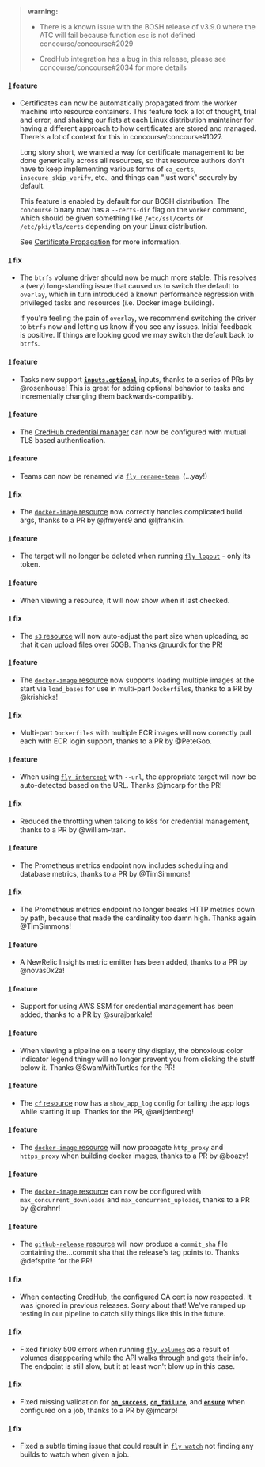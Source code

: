 > **warning:** 
> 
> * There is a known issue with the BOSH release of v3.9.0 where the ATC will fail because function `esc` is not defined concourse/concourse#2029
>   
>   
> 
> * CredHub integration has a bug in this release, please see concourse/concourse#2034 for more details
>   
>   
> 
> 
#### <sub><sup><a name="v390-note-1" href="#v390-note-1">:link:</a></sup></sub> feature

* Certificates can now be automatically propagated from the worker machine into resource containers. This feature took a lot of thought[,](https://i.imgur.com/T6peIq6.png) trial and error, and shaking our fists at each Linux distribution maintainer for having a different approach to how certificates are stored and managed. There's a lot of context for this in concourse/concourse#1027.
  
  Long story short, we wanted a way for certificate management to be done generically across all resources, so that resource authors don't have to keep implementing various forms of `ca_certs`, `insecure_skip_verify`, etc., and things can "just work" securely by default.
  
  This feature is enabled by default for our BOSH distribution. The `concourse` binary now has a `--certs-dir` flag on the `worker` command, which should be given something like `/etc/ssl/certs` or `/etc/pki/tls/certs` depending on your Linux distribution.
  
  See [Certificate Propagation](https://concourse-ci.org/implementing-resource-types.html#resource-certs) for more information.
  
  
#### <sub><sup><a name="v390-note-2" href="#v390-note-2">:link:</a></sup></sub> fix

* The `btrfs` volume driver should now be much more stable. This resolves a (very) long-standing issue that caused us to switch the default to `overlay`, which in turn introduced a known performance regression with privileged tasks and resources (i.e. Docker image building).
  
  If you're feeling the pain of `overlay`, we recommend switching the driver to `btrfs` now and letting us know if you see any issues. Initial feedback is positive. If things are looking good we may switch the default back to `btrfs`.
  
  
#### <sub><sup><a name="v390-note-3" href="#v390-note-3">:link:</a></sup></sub> feature

* Tasks now support [**`inputs.optional`**](https://concourse-ci.org/tasks.html#input-optional) inputs, thanks to a series of PRs by @rosenhouse! This is great for adding optional behavior to tasks and incrementally changing them backwards-compatibly.
  
  
#### <sub><sup><a name="v390-note-4" href="#v390-note-4">:link:</a></sup></sub> feature

* The [CredHub credential manager](https://concourse-ci.org/credhub-credential-manager.html) can now be configured with mutual TLS based authentication.
  
  
#### <sub><sup><a name="v390-note-5" href="#v390-note-5">:link:</a></sup></sub> feature

* Teams can now be renamed via [`fly rename-team`](https://concourse-ci.org/managing-teams.html#fly-rename-team). (...yay!)
  
  
#### <sub><sup><a name="v390-note-6" href="#v390-note-6">:link:</a></sup></sub> fix

* The [`docker-image` resource](https://github.com/concourse/docker-image-resource) now correctly handles complicated build args, thanks to a PR by @jfmyers9 and @ljfranklin.
  
  
#### <sub><sup><a name="v390-note-7" href="#v390-note-7">:link:</a></sup></sub> feature

* The target will no longer be deleted when running [`fly logout`](https://concourse-ci.org/fly.html#fly-logout) - only its token.
  
  
#### <sub><sup><a name="v390-note-8" href="#v390-note-8">:link:</a></sup></sub> feature

* When viewing a resource, it will now show when it last checked.
  
  
#### <sub><sup><a name="v390-note-9" href="#v390-note-9">:link:</a></sup></sub> fix

* The [`s3` resource](https://github.com/concourse/s3-resource) will now auto-adjust the part size when uploading, so that it can upload files over 50GB. Thanks @ruurdk for the PR!
  
  
#### <sub><sup><a name="v390-note-10" href="#v390-note-10">:link:</a></sup></sub> feature

* The [`docker-image` resource](https://github.com/concourse/docker-image-resource) now supports loading multiple images at the start via `load_bases` for use in multi-part `Dockerfile`s, thanks to a PR by @krishicks!
  
  
#### <sub><sup><a name="v390-note-11" href="#v390-note-11">:link:</a></sup></sub> fix

* Multi-part `Dockerfile`s with multiple ECR images will now correctly pull each with ECR login support, thanks to a PR by @PeteGoo.
  
  
#### <sub><sup><a name="v390-note-12" href="#v390-note-12">:link:</a></sup></sub> feature

* When using [`fly intercept`](https://concourse-ci.org/builds.html#fly-intercept) with `--url`, the appropriate target will now be auto-detected based on the URL. Thanks @jmcarp for the PR!
  
  
#### <sub><sup><a name="v390-note-13" href="#v390-note-13">:link:</a></sup></sub> fix

* Reduced the throttling when talking to k8s for credential management, thanks to a PR by @william-tran.
  
  
#### <sub><sup><a name="v390-note-14" href="#v390-note-14">:link:</a></sup></sub> feature

* The Prometheus metrics endpoint now includes scheduling and database metrics, thanks to a PR by @TimSimmons!
  
  
#### <sub><sup><a name="v390-note-15" href="#v390-note-15">:link:</a></sup></sub> fix

* The Prometheus metrics endpoint no longer breaks HTTP metrics down by path, because that made the cardinality too damn high. Thanks again @TimSimmons!
  
  
#### <sub><sup><a name="v390-note-16" href="#v390-note-16">:link:</a></sup></sub> feature

* A NewRelic Insights metric emitter has been added, thanks to a PR by @novas0x2a!
  
  
#### <sub><sup><a name="v390-note-17" href="#v390-note-17">:link:</a></sup></sub> feature

* Support for using AWS SSM for credential management has been added, thanks to a PR by @surajbarkale!
  
  
#### <sub><sup><a name="v390-note-18" href="#v390-note-18">:link:</a></sup></sub> feature

* When viewing a pipeline on a teeny tiny display, the obnoxious color indicator legend thingy will no longer prevent you from clicking the stuff below it. Thanks @SwamWithTurtles for the PR!
  
  
#### <sub><sup><a name="v390-note-19" href="#v390-note-19">:link:</a></sup></sub> feature

* The [`cf` resource](https://github.com/concourse/cf-resource) now has a `show_app_log` config for tailing the app logs while starting it up. Thanks for the PR, @aeijdenberg!
  
  
#### <sub><sup><a name="v390-note-20" href="#v390-note-20">:link:</a></sup></sub> feature

* The [`docker-image` resource](https://github.com/concourse/docker-image-resource) will now propagate `http_proxy` and `https_proxy` when building docker images, thanks to a PR by @boazy!
  
  
#### <sub><sup><a name="v390-note-21" href="#v390-note-21">:link:</a></sup></sub> feature

* The [`docker-image` resource](https://github.com/concourse/docker-image-resource) can now be configured with `max_concurrent_downloads` and `max_concurrent_uploads`, thanks to a PR by @drahnr!
  
  
#### <sub><sup><a name="v390-note-22" href="#v390-note-22">:link:</a></sup></sub> feature

* The [`github-release` resource](https://github.com/concourse/github-release-resource) will now produce a `commit_sha` file containing the...commit sha that the release's tag points to. Thanks @defsprite for the PR!
  
  
#### <sub><sup><a name="v390-note-23" href="#v390-note-23">:link:</a></sup></sub> fix

* When contacting CredHub, the configured CA cert is now respected. It was ignored in previous releases. Sorry about that! We've ramped up testing in our pipeline to catch silly things like this in the future.
  
  
#### <sub><sup><a name="v390-note-24" href="#v390-note-24">:link:</a></sup></sub> fix

* Fixed finicky 500 errors when running [`fly volumes`](https://concourse-ci.org/administration.html#fly-volumes) as a result of volumes disappearing while the API walks through and gets their info. The endpoint is still slow, but it at least won't blow up in this case.
  
  
#### <sub><sup><a name="v390-note-25" href="#v390-note-25">:link:</a></sup></sub> fix

* Fixed missing validation for [**`on_success`**](https://concourse-ci.org/jobs.html#job-on-success), [**`on_failure`**](https://concourse-ci.org/jobs.html#job-on-failure), and [**`ensure`**](https://concourse-ci.org/jobs.html#job-ensure) when configured on a job, thanks to a PR by @jmcarp!
  
  
#### <sub><sup><a name="v390-note-26" href="#v390-note-26">:link:</a></sup></sub> fix

* Fixed a subtle timing issue that could result in [`fly watch`](https://concourse-ci.org/builds.html#fly-watch) not finding any builds to watch when given a job.
  
  
